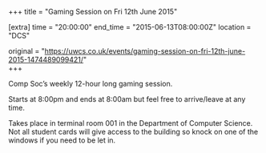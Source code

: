+++
title = "Gaming Session on Fri 12th June 2015"

[extra]
time = "20:00:00"
end_time = "2015-06-13T08:00:00Z"
location = "DCS"

original = "https://uwcs.co.uk/events/gaming-session-on-fri-12th-june-2015-1474489099421/"    
+++

Comp Soc’s weekly 12-hour long gaming session.

Starts at 8:00pm and ends at 8:00am but feel free to arrive/leave at any time.

Takes place in terminal room 001 in the Department of Computer Science. Not all student cards will give access to the building so knock on one of the windows if you need to be let in.

